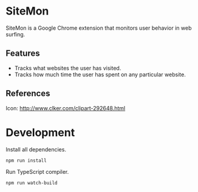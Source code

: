 # SiteMon

SiteMon is a Google Chrome extension that monitors user behavior in web surfing.

## Features

* Tracks what websites the user has visited.
* Tracks how much time the user has spent on any particular website.

## References

Icon: http://www.clker.com/clipart-292648.html

# Development

Install all dependencies.

    npm run install

Run TypeScript compiler.

    npm run watch-build
